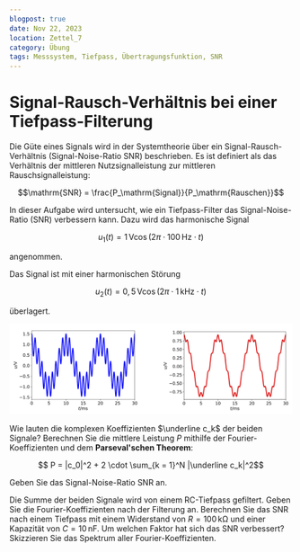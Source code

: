 ```yaml
---
blogpost: true
date: Nov 22, 2023
location: Zettel_7
category: Übung
tags: Messsystem, Tiefpass, Übertragungsfunktion, SNR
---
```


# Signal-Rausch-Verhältnis bei einer Tiefpass-Filterung

Die Güte eines Signals wird in der Systemtheorie über ein Signal-Rausch-Verhältnis (Signal-Noise-Ratio SNR) beschrieben. 
Es ist definiert als das Verhältnis der mittleren Nutzsignalleistung zur mittleren Rauschsignalleistung:

$$\mathrm{SNR} = \frac{P_\mathrm{Signal}}{P_\mathrm{Rauschen}}$$

In dieser Aufgabe wird untersucht, wie ein Tiefpass-Filter das Signal-Noise-Ratio (SNR) verbessern kann. Dazu wird das harmonische Signal 

$$u_1(t) = 1\,\mathrm V \cos(2\pi\cdot 100\,\mathrm{Hz} \cdot t)$$

angenommen. 

Das Signal ist mit einer harmonischen Störung 

$$u_2(t) = 0{,}5\,\mathrm V \cos(2\pi \cdot 1\,\mathrm{kHz} \cdot t)$$

überlagert.

![png](pictures/SNR_tiefpass.png)

Wie lauten die komplexen Koeffizienten $\underline c_k$ der beiden Signale? Berechnen Sie die mittlere Leistung $P$ mithilfe der Fourier-Koeffizienten und dem **Parseval'schen Theorem**:

$$ P =  |c_0|^2 + 2 \cdot \sum_{k = 1}^N |\underline c_k|^2$$

Geben Sie das Signal-Noise-Ratio SNR an.
 
Die Summe der beiden Signale wird von einem RC-Tiefpass gefiltert. Geben Sie die Fourier-Koeffizienten nach der Filterung an. Berechnen Sie das SNR nach einem Tiefpass mit einem Widerstand von $R = 100\,\mathrm{k\Omega}$ und einer Kapazität von $C = 10\,\mathrm{nF}$. Um welchen Faktor hat sich das SNR verbessert? Skizzieren Sie das Spektrum aller Fourier-Koeffizienten.
